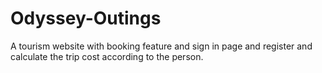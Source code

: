 # Odyssey-Outings
A tourism website with booking feature and sign in page and register and calculate the trip cost according to the person.
